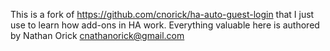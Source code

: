 This is a fork of https://github.com/cnorick/ha-auto-guest-login that I just use to learn how add-ons in HA work.
Everything valuable here is authored by Nathan Orick <cnathanorick@gmail.com>